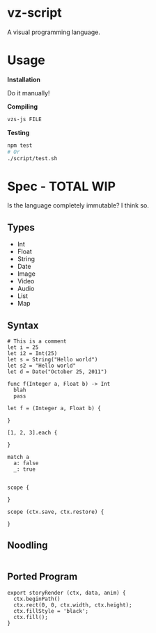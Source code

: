 # vz-script

A visual programming language.

# Usage

**Installation**

Do it manually!

**Compiling**

```bash
vzs-js FILE
```

**Testing**

```bash
npm test
# Or
./script/test.sh
```

# Spec - TOTAL WIP

Is the language completely immutable?  I think so.

## Types

 * Int
 * Float
 * String
 * Date
 * Image
 * Video
 * Audio
 * List<T>
 * Map

## Syntax

```
# This is a comment
let i = 25
let i2 = Int(25)
let s = String("Hello world")
let s2 = "Hello world"
let d = Date("October 25, 2011")

func f(Integer a, Float b) -> Int
  blah
  pass

let f = (Integer a, Float b) {

}

[1, 2, 3].each {

}

match a
  a: false
  _: true


scope {

}

scope (ctx.save, ctx.restore) {

}

```

## Noodling

```

```

## Ported Program

```
export storyRender (ctx, data, anim) {
  ctx.beginPath()
  ctx.rect(0, 0, ctx.width, ctx.height);
  ctx.fillStyle = 'black';
  ctx.fill();
}
```
